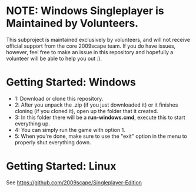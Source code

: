 # NOTE: Windows Singleplayer is Maintained by Volunteers.
This subproject is maintained exclusively by volunteers, and will not receive official support from the core 2009scape team. If you do have issues, however, feel free to make an issue in this repository and hopefully a volunteer will be able to help you out :). 


# Getting Started: Windows

* 1: Download or clone this repository.
* 2: After you unpack the .zip (if you just downloaded it) or it finishes cloning (if you cloned it), open up the folder that it created.
* 3: In this folder there will be a **run-windows.cmd**, execute this to start everything up.
* 4: You can simply run the game with option 1.
* 5: When you're done, make sure to use the "exit" option in the menu to properly shut everything down.

# Getting Started: Linux

See https://github.com/2009scape/Singleplayer-Edition
